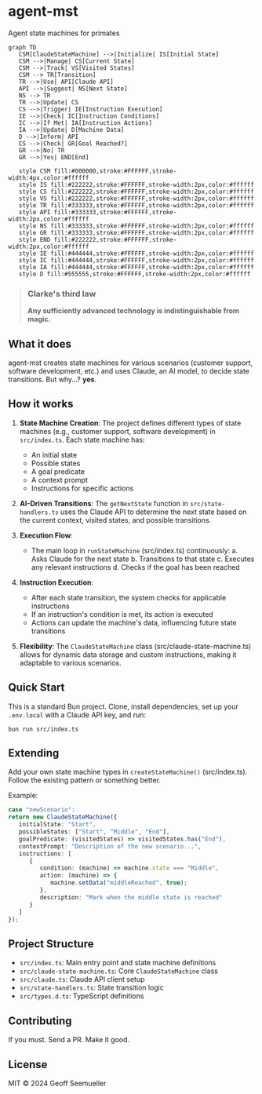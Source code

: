 # agent-mst

Agent state machines for primates

```mermaid
graph TD
   CSM[ClaudeStateMachine] -->|Initialize| IS[Initial State]
   CSM -->|Manage| CS[Current State]
   CSM -->|Track| VS[Visited States]
   CSM --> TR[Transition]
   TR -->|Use| API[Claude API]
   API -->|Suggest| NS[Next State]
   NS --> TR
   TR -->|Update| CS
   CS -->|Trigger| IE[Instruction Execution]
   IE -->|Check| IC[Instruction Conditions]
   IC -->|If Met| IA[Instruction Actions]
   IA -->|Update| D[Machine Data]
   D -->|Inform| API
   CS -->|Check| GR[Goal Reached?]
   GR -->|No| TR
   GR -->|Yes| END[End]

   style CSM fill:#000000,stroke:#FFFFFF,stroke-width:4px,color:#ffffff
   style IS fill:#222222,stroke:#FFFFFF,stroke-width:2px,color:#ffffff
   style CS fill:#222222,stroke:#FFFFFF,stroke-width:2px,color:#ffffff
   style VS fill:#222222,stroke:#FFFFFF,stroke-width:2px,color:#ffffff
   style TR fill:#333333,stroke:#FFFFFF,stroke-width:2px,color:#ffffff
   style API fill:#333333,stroke:#FFFFFF,stroke-width:2px,color:#ffffff
   style NS fill:#333333,stroke:#FFFFFF,stroke-width:2px,color:#ffffff
   style GR fill:#333333,stroke:#FFFFFF,stroke-width:2px,color:#ffffff
   style END fill:#222222,stroke:#FFFFFF,stroke-width:2px,color:#ffffff
   style IE fill:#444444,stroke:#FFFFFF,stroke-width:2px,color:#ffffff
   style IC fill:#444444,stroke:#FFFFFF,stroke-width:2px,color:#ffffff
   style IA fill:#444444,stroke:#FFFFFF,stroke-width:2px,color:#ffffff
   style D fill:#555555,stroke:#FFFFFF,stroke-width:2px,color:#ffffff
```

> ### Clarke's third law
> **Any sufficiently advanced technology is indistinguishable from magic.**

## What it does

agent-mst creates state machines for various scenarios (customer support, software development, etc.) and uses Claude, an AI model, to decide state transitions. But why...? **yes**.

## How it works

1. **State Machine Creation**: The project defines different types of state machines (e.g., customer support, software development) in `src/index.ts`. Each state machine has:
   - An initial state
   - Possible states
   - A goal predicate
   - A context prompt
   - Instructions for specific actions

2. **AI-Driven Transitions**: The `getNextState` function in `src/state-handlers.ts` uses the Claude API to determine the next state based on the current context, visited states, and possible transitions.

3. **Execution Flow**:
   - The main loop in `runStateMachine` (src/index.ts) continuously:
     a. Asks Claude for the next state
     b. Transitions to that state
     c. Executes any relevant instructions
     d. Checks if the goal has been reached

4. **Instruction Execution**:
   - After each state transition, the system checks for applicable instructions
   - If an instruction's condition is met, its action is executed
   - Actions can update the machine's data, influencing future state transitions

5. **Flexibility**: The `ClaudeStateMachine` class (src/claude-state-machine.ts) allows for dynamic data storage and custom instructions, making it adaptable to various scenarios.

## Quick Start

This is a standard Bun project. Clone, install dependencies, set up your `.env.local` with a Claude API key, and run:

```
bun run src/index.ts
```

## Extending

Add your own state machine types in `createStateMachine()` (src/index.ts). Follow the existing pattern or something better.

Example:

```typescript
case "newScenario":
return new ClaudeStateMachine({
   initialState: "Start",
   possibleStates: ["Start", "Middle", "End"],
   goalPredicate: (visitedStates) => visitedStates.has("End"),
   contextPrompt: "Description of the new scenario...",
   instructions: [
      {
         condition: (machine) => machine.state === "Middle",
         action: (machine) => {
            machine.setData("middleReached", true);
         },
         description: "Mark when the middle state is reached"
      }
   ]
});
```

## Project Structure

- `src/index.ts`: Main entry point and state machine definitions
- `src/claude-state-machine.ts`: Core `ClaudeStateMachine` class
- `src/claude.ts`: Claude API client setup
- `src/state-handlers.ts`: State transition logic
- `src/types.d.ts`: TypeScript definitions

## Contributing

If you must. Send a PR. Make it good.

## License

MIT © 2024 Geoff Seemueller
